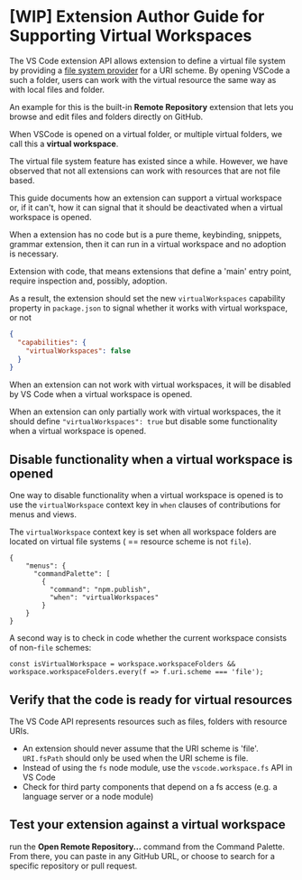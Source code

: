 # [WIP] Extension Author Guide for Supporting Virtual Workspaces

The VS Code extension API allows extension to define a virtual file system by providing a [file system provider](https://github.com/microsoft/vscode/blob/dc8bd9cd7e5231745549ac6218266c63271f48cd/src/vs/vscode.d.ts#L7038) for a URI scheme. By opening VSCode a such a folder, users can work with the virtual resource the same way as with local files and folder.

An example for this is the built-in __Remote Repository__ extension that lets you browse and edit files and folders directly on GitHub.

When VSCode is opened on a virtual folder, or multiple virtual folders, we call this a __virtual workspace__.

The virtual file system feature has existed since a while. However, we have observed that not all extensions can work with resources that are not file based.

This guide documents how an extension can support a virtual workspace or, if it can't, how it can signal that it should be deactivated when a virtual workspace is opened.

When a extension has no code but is a pure theme, keybinding, snippets, grammar extension, then it can run in a virtual workspace and no adoption is necessary.

Extension with code, that means extensions that define a 'main' entry point, require inspection and, possibly, adoption.

As a result, the extension should set the new `virtualWorkspaces` capability property in `package.json` to signal whether it works with virtual workspace, or not
```json
{
  "capabilities": {
    "virtualWorkspaces": false
  }
}
```
When an extension can not work with virtual workspaces, it will be disabled by VS Code when a virtual workspace is opened.

When an extension can  only partially work with virtual workspaces, the it should define `"virtualWorkspaces": true` but disable some functionality when a virtual workspace is opened. 

## Disable functionality when a virtual workspace is opened

One way to disable functionality when a virtual workspace is opened is to use the `virtualWorkspace` context key in `when` clauses of contributions for menus and views.

The `virtualWorkspace` context key is set when all workspace folders are located on virtual file systems ( == resource scheme is not `file`).
```
{
    "menus": {
      "commandPalette": [
        {
          "command": "npm.publish",
          "when": "virtualWorkspaces"
        }
    }
}
```

A second way is to check in code whether the current workspace consists of non-`file` schemes:

```
const isVirtualWorkspace = workspace.workspaceFolders && workspace.workspaceFolders.every(f => f.uri.scheme === 'file');
```

## Verify that the code is ready for virtual resources

The VS Code API represents resources such as files, folders with resource URIs. 

- An extension should never assume that the URI scheme is 'file'. `URI.fsPath` should only be used when the URI scheme is file.
- Instead of using the `fs` node module, use the `vscode.workspace.fs` API in VS Code
- Check for third party components that depend on a fs access (e.g. a language server or a node module)

## Test your extension against a virtual workspace

run the **Open Remote Repository...** command from the Command Palette. From there, you can paste in any GitHub URL, or choose to search for a specific repository or pull request.




